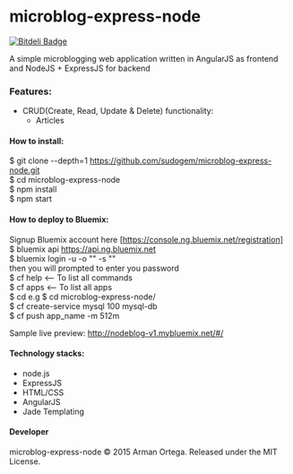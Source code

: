 # microblog-express-node
[![Bitdeli Badge](https://d2weczhvl823v0.cloudfront.net/sudogem/microblog-express-node/trend.png)](https://bitdeli.com/free "Bitdeli Badge")   

A simple microblogging web application written in AngularJS as frontend and NodeJS + ExpressJS for backend

### Features:    
* CRUD(Create, Read, Update & Delete) functionality:
  * Articles

#### How to install:   
$ git clone --depth=1 https://github.com/sudogem/microblog-express-node.git    
$ cd microblog-express-node      
$ npm install   
$ npm start   

#### How to deploy to Bluemix:   
Signup Bluemix account here [https://console.ng.bluemix.net/registration]   
$ bluemix api https://api.ng.bluemix.net   
$ bluemix login -u <IBM ID or email> -o "<ORG>" -s "<SPACE>"   
  then you will prompted to enter you password   
$ cf help <-- To list all commands   
$ cf apps <-- To list all apps   
$ cd <APP DIR> e.g $ cd microblog-express-node/    
$ cf create-service mysql 100 mysql-db    
$ cf push app_name -m 512m   

Sample live preview: http://nodeblog-v1.mybluemix.net/#/   

#### Technology stacks:   
* node.js   
* ExpressJS
* HTML/CSS   
* AngularJS   
* Jade Templating

#### Developer   
microblog-express-node &copy; 2015 Arman Ortega. Released under the MIT License.
